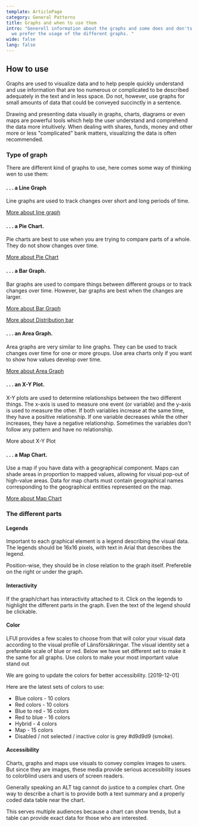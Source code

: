 ```yaml
---
template: ArticlePage
category: General Patterns
title: Graphs and when to use them
intro: "Generell information about the graphs and some does and don'ts and when
  we prefer the usage of the different graphs. "
wide: false
lang: false
---
```

## How to use

Graphs are used to visualize data and to help people quickly understand and use information that are too numerous or complicated to be described adequately in the text and in less space. Do not, however, use graphs for small amounts of data that could be conveyed succinctly in a sentence.

Drawing and presenting data visually in graphs, charts, diagrams or even maps are powerful tools which help the user understand and comprehend the data more intuitively. When dealing with shares, funds, money and other more or less "complicated" bank matters, visualizing the data is often recommended.

### Type of graph

There are different kind of graphs to use, here comes some way of thinking wen to use them:

#### . . . a Line Graph

Line graphs are used to track changes over short and long periods of time. 

[More about line graph](https://lfui-beta-aedd0a.netlify.com/components/web/data-visualization/line-graph)

#### . . . a Pie Chart.

Pie charts are best to use when you are trying to compare parts of a whole. They do not show changes over time.

[More about Pie Chart](https://lfui-beta-aedd0a.netlify.com/components/web/data-visualization/piechart)

#### . . . a Bar Graph.

Bar graphs are used to compare things between different groups or to track changes over time. However, bar graphs are best when the changes are larger.

[More about Bar Graph](https://lfui-beta-aedd0a.netlify.com/components/web/data-visualization/bar-graph)

[More about Distribution bar](https://lfui-beta-aedd0a.netlify.com/components/web/data-visualization/distribution-bar)

#### . . . an Area Graph.

Area graphs are very similar to line graphs. They can be used to track changes over time for one or more groups. Use area charts only if you want to show how values develop over time.

[More about Area Graph](/data-visualization/area-graph)

#### . . . an X-Y Plot.

X-Y plots are used to determine relationships between the two different things. The x-axis is used to measure one event (or variable) and the y-axis is used to measure the other. If both variables increase at the same time, they have a positive relationship. If one variable decreases while the other increases, they have a negative relationship. Sometimes the variables don't follow any pattern and have no relationship.

More about X-Y Plot

#### . . . a Map Chart.

Use a map if you have data with a geographical component. Maps can shade areas in proportion to mapped values, allowing for visual pop-out of high-value areas. Data for map charts must contain geographical names corresponding to the geographical entities represented on the map. 

[More about Map Chart](https://lfui-beta-aedd0a.netlify.com/components/web/data-visualization/map)

### The different parts

#### Legends

Important to each graphical element is a legend describing the visual data. The legends should be 16x16 pixels, with text in Arial that describes the legend.

Position-wise, they should be in close relation to the graph itself. Prefereble on the right or under the graph.

#### Interactivity

If the graph/chart has interactivity attached to it. Click on the legends to highlight the different parts in the graph. Even the text of the legend should be clickable.

#### Color

LFUI provides a few scales to choose from that will color your visual data according to the visual profile of Länsförsäkringar. The visual identity set a preferable scale of blue or red. Below we have set different set to make it the same for all graphs. Use colors to make your most important value stand out

We are going to update the colors for better accessibility. \[2019-12-01]

Here are the latest sets of colors to use:

* Blue colors - 10 colors
* Red colors - 10 colors
* Blue to red - 16 colors
* Red to blue - 16 colors
* Hybrid - 4 colors
* Map - 15 colors
* Disabled / not selected / inactive color is grey #d9d9d9 (smoke).

#### Accessibility

Charts, graphs and maps use visuals to convey complex images to users. But since they are images, these media provide serious accessibility issues to colorblind users and users of screen readers. 

Generally speaking an ALT tag cannot do justice to a complex chart. One way to describe a chart is to provide both a text summary and a properly coded data table near the chart.

This serves multiple audiences because a chart can show trends, but a table can provide exact data for those who are interested.